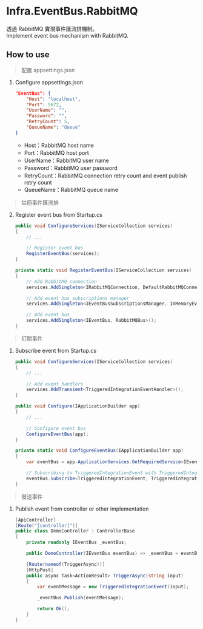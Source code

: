 # Infra.EventBus.RabbitMQ

透過 RabbitMQ 實現事件匯流排機制。  
Implement event bus mechanism with RabbitMQ.

## How to use

> 配置 appsettings.json

1. Configure appsettings.json

    ```json
    "EventBus": {
        "Host": "localhost",
        "Port": 5672,
        "UserName": "",
        "Password": "",
        "RetryCount": 5,
        "QueueName": "Queue"
    }
    ```

    - Host：RabbitMQ host name
    - Port：RabbitMQ host port
    - UserName：RabbitMQ user name
    - Password：RabbitMQ user password
    - RetryCount：RabbitMQ connection retry count and event publish retry count
    - QueueName：RabbitMQ queue name

> 註冊事件匯流排

2. Register event bus from Startup.cs

    ```csharp
    public void ConfigureServices(IServiceCollection services)
    {
        // ...

        // Register event bus
        RegisterEventBus(services);
    }
    ```

    ```csharp
    private static void RegisterEventBus(IServiceCollection services)
    {
        // Add RabbitMQ connection
        services.AddSingleton<IRabbitMQConnection, DefaultRabbitMQConnection>();

        // Add event bus subscriptions manager
        services.AddSingleton<IEventBusSubscriptionsManager, InMemoryEventBusSubscriptionsManager>();

        // Add event bus
        services.AddSingleton<IEventBus, RabbitMQBus>();
    }
    ```

> 訂閱事件

1. Subscribe event from Startup.cs

    ```csharp
    public void ConfigureServices(IServiceCollection services)
    {
        // ...

        // Add event handlers
        services.AddTransient<TriggeredIntegrationEventHandler>();
    }
    ```

    ```csharp
    public void Configure(IApplicationBuilder app)
    {
        // ...

        // Configure event bus
        ConfigureEventBus(app);
    }
    ```

    ```csharp
    private static void ConfigureEventBus(IApplicationBuilder app)
    {
        var eventBus = app.ApplicationServices.GetRequiredService<IEventBus>();

        // Subscribing to TriggeredIntegrationEvent with TriggeredIntegrationEventHandler.
        eventBus.Subscribe<TriggeredIntegrationEvent, TriggeredIntegrationEventHandler>();
    }
    ```

> 發送事件

1. Publish event from controller or other implementation

    ```csharp
    [ApiController]
    [Route("[controller]")]
    public class DemoController : ControllerBase
    {
        private readonly IEventBus _eventBus;

        public DemoController(IEventBus eventBus) => _eventBus = eventBus;

        [Route(nameof(TriggerAsync))]
        [HttpPost]
        public async Task<ActionResult> TriggerAsync(string input)
        {
            var eventMessage = new TriggeredIntegrationEvent(input);

            _eventBus.Publish(eventMessage);

            return Ok();
        }
    }
    ```
